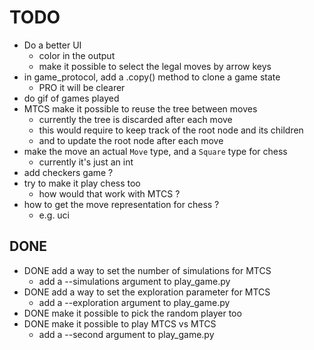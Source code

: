 # TODO
- Do a better UI
  - color in the output
  - make it possible to select the legal moves by arrow keys
- in game_protocol, add a .copy() method to clone a game state
  - PRO it will be clearer
- do gif of games played
- MTCS make it possible to reuse the tree between moves
  - currently the tree is discarded after each move
  - this would require to keep track of the root node and its children
  - and to update the root node after each move
- make the move an actual `Move` type, and a `Square` type for chess
  - currently it's just an int
- add checkers game ?
- try to make it play chess too
  - how would that work with MTCS ?
- how to get the move representation for chess ?
  - e.g. uci

## DONE
- DONE add a way to set the number of simulations for MTCS
  - add a --simulations argument to play_game.py
- DONE add a way to set the exploration parameter for MTCS
  - add a --exploration argument to play_game.py
- DONE make it possible to pick the random player too
- DONE make it possible to play MTCS vs MTCS
  - add a --second argument to play_game.py
